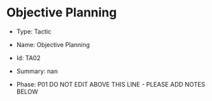 # Objective Planning

* Type: Tactic

* Name: Objective Planning

* Id: TA02

* Summary: nan

* Phase: P01
DO NOT EDIT ABOVE THIS LINE - PLEASE ADD NOTES BELOW